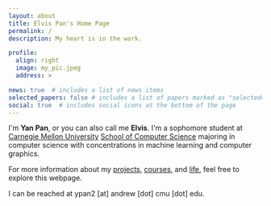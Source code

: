 ```yaml
---
layout: about
title: Elvis Pan's Home Page
permalink: /
description: My heart is in the work.

profile:
  align: right
  image: my_pic.jpeg
  address: >

news: true  # includes a list of news items
selected_papers: false # includes a list of papers marked as "selected={true}"
social: true  # includes social icons at the bottom of the page
---
```


I'm **Yan Pan**, or you can also call me **Elvis**.
I'm a sophomore student at [Carnegie Mellon University](https://www.cmu.edu) [School of Computer Science](https://cs.cmu.edu) majoring in computer science with concentrations in machine learning and computer graphics.

For more information about my [projects](https://elvis-pan.github.io/projects/), [courses](https://elvis-pan.github.io/blog/2020/courses/), and [life](https://elvis-pan.github.io/blog/2020/introduction/), feel free to explore this webpage.

I can be reached at ypan2 [at] andrew [dot] cmu [dot] edu.

